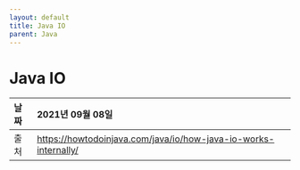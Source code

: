 ```yaml
---
layout: default
title: Java IO
parent: Java
---
```

# Java IO

| 날짜 | 2021년 09월 08일 |
|:----------|:-------------------------------------|
| 출처 | https://howtodoinjava.com/java/io/how-java-io-works-internally/ |

